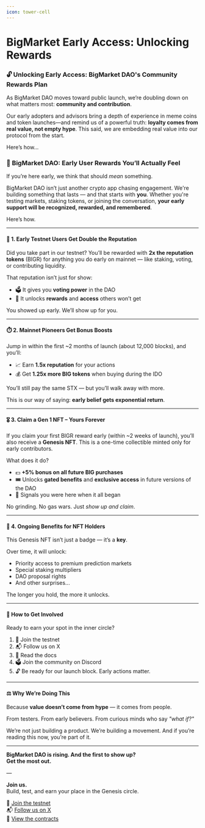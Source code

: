 ```yaml
---
icon: tower-cell
---
```


# BigMarket Early Access: Unlocking Rewards

### 🔓 Unlocking Early Access: BigMarket DAO's Community Rewards Plan

As BigMarket DAO moves toward public launch, we’re doubling down on what matters most: **community and contribution**.

Our early adopters and advisors bring a depth of experience in meme coins and token launches—and remind us of a powerful truth: **loyalty comes from real value, not empty hype**. This said, we are embedding real value into our protocol from the start.

Here’s how...

### 🌱 BigMarket DAO: Early User Rewards You’ll Actually Feel

If you’re here early, we think that should _mean_ something.

BigMarket DAO isn’t just another crypto app chasing engagement. We're building something that lasts — and that starts with **you**. Whether you're testing markets, staking tokens, or joining the conversation, **your early support will be recognized, rewarded, and remembered**.

Here’s how.

***

#### 🧪 1. Early Testnet Users Get Double the Reputation

Did you take part in our testnet? You’ll be rewarded with **2x the reputation tokens** (BIGR) for anything you do early on mainnet — like staking, voting, or contributing liquidity.

That reputation isn’t just for show:

* 🗳️ It gives you **voting power** in the DAO
* 💎 It unlocks **rewards** and **access** others won’t get

You showed up early. We’ll show up for you.

***

#### ⏱️ 2. Mainnet Pioneers Get Bonus Boosts

Jump in within the first \~2 months of launch (about 12,000 blocks), and you’ll:

* 📈 Earn **1.5x reputation** for your actions
* 💰 Get **1.25x more BIG tokens** when buying during the IDO

You’ll still pay the same STX — but you’ll walk away with more.

This is our way of saying: **early belief gets exponential return**.

***

#### 🎖️ 3. Claim a Gen 1 NFT – Yours Forever

If you claim your first BIGR reward early (within \~2 weeks of launch), you’ll also receive a **Genesis NFT**. This is a one-time collectible minted only for early contributors.

What does it do?

* 💵 **+5% bonus on all future BIG purchases**
* 🎟️ Unlocks **gated benefits** and **exclusive access** in future versions of the DAO
* 🧬 Signals you were here when it all began

No grinding. No gas wars. Just _show up and claim_.

***

#### 🔐 4. Ongoing Benefits for NFT Holders

This Genesis NFT isn’t just a badge — it’s a **key**.

Over time, it will unlock:

* Priority access to premium prediction markets
* Special staking multipliers
* DAO proposal rights
* And other surprises...

The longer you hold, the more it unlocks.

***

#### 👣 How to Get Involved

Ready to earn your spot in the inner circle?

1. 🧪 Join the testnet
2. 📬 Follow us on X
3. 🧠 Read the docs
4. 🗳️ Join the community on Discord
5. 🔓 Be ready for our launch block. Early actions matter.

***

#### ⚖️ Why We’re Doing This

Because **value doesn’t come from hype** — it comes from people.

From testers. From early believers. From curious minds who say _"what if?"_

We’re not just building a product. We’re building a movement. And if you’re reading this now, you’re part of it.

***

**BigMarket DAO is rising. And the first to show up?**\
**Get the most out.**

—

**Join us.**\
Build, test, and earn your place in the Genesis circle.

🧪 [Join the testnet](https://bigmarket.ai)\
📬 [Follow us on X](https://x.com/mijoco_btc)\
👀 [View the contracts](https://github.com/BigMarketDao)
